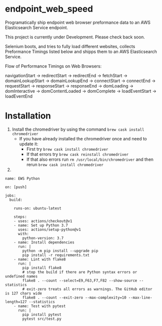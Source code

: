 # endpoint_web_speed
Programatically ship endpoint web browser preformance data to an AWS Elasticsearch Service endpoint.

This project is currently under Development. Please check back soon.

Selenium boots, and tries to fully load different websites, collects Preformance Timings listed below and shipps them to an AWS Elasticsearch Service.

Flow of Performance Timings on Web Browsers:

navigationStart -> redirectStart -> redirectEnd -> fetchStart -> domainLookupStart -> domainLookupEnd 
-> connectStart -> connectEnd -> requestStart -> responseStart -> responseEnd 
-> domLoading -> domInteractive -> domContentLoaded -> domComplete -> loadEventStart -> loadEventEnd



# Installation
1. Install the chromedriver by using the command `brew cask install chromedriver`
    - If you have already installed the chromedriver once and need to update it:
        - First try `brew cask install chromedriver`
        - If that errors try `brew cask reinstall chromedriver`
        - If that also errors run `rm /usr/local/bin/chromedriver` and then rerun `brew cask install chromedriver`
2. 


```
name: EWS Python

on: [push]

jobs:
  build:

    runs-on: ubuntu-latest

    steps:
    - uses: actions/checkout@v1
    - name: Set up Python 3.7
      uses: actions/setup-python@v1
      with:
        python-version: 3.7
    - name: Install dependencies
      run: |
        python -m pip install --upgrade pip
        pip install -r requirements.txt
    - name: Lint with flake8
      run: |
        pip install flake8
        # stop the build if there are Python syntax errors or undefined names
        flake8 . --count --select=E9,F63,F7,F82 --show-source --statistics
        # exit-zero treats all errors as warnings. The GitHub editor is 127 chars wide
        flake8 . --count --exit-zero --max-complexity=10 --max-line-length=127 --statistics
    - name: Test with pytest
      run: |
        pip install pytest
        pytest src/test.py
```
